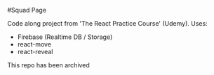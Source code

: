 #Squad Page

Code along project from 'The React Practice Course' (Udemy). Uses:

- Firebase (Realtime DB / Storage)
- react-move
- react-reveal

This repo has been archived
